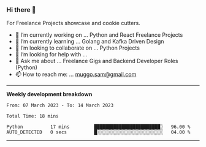 ### Hi there 👋 



For Freelance Projects showcase and cookie cutters.

- 🔭 I’m currently working on ... Python and React Freelance Projects
- 🌱 I’m currently learning ... Golang and Kafka Driven Design
- 👯 I’m looking to collaborate on ... Python Projects
- 🤔 I’m looking for help with ...
- 💬 Ask me about ... Freelance Gigs and Backend Developer Roles (Python)
- 📫 How to reach me: ... muggo.sam@gmail.com
---------
**Weekly development breakdown**
<!--START_SECTION:waka-->

```text
From: 07 March 2023 - To: 14 March 2023

Total Time: 18 mins

Python          17 mins         ████████████████████████░   96.00 %
AUTO_DETECTED   0 secs          █░░░░░░░░░░░░░░░░░░░░░░░░   04.00 %
```

<!--END_SECTION:waka-->

----------


